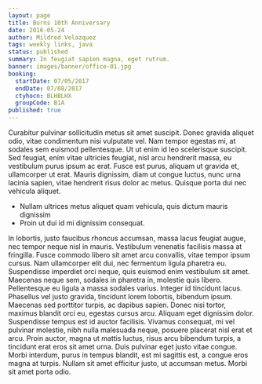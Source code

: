 ```yaml
---
layout: page
title: Burns 10th Anniversary
date: 2016-05-24
author: Mildred Velazquez
tags: weekly links, java
status: published
summary: In feugiat sapien magna, eget rutrum.
banner: images/banner/office-01.jpg
booking:
  startDate: 07/05/2017
  endDate: 07/08/2017
  ctyhocn: BLHBLHX
  groupCode: B1A
published: true
---
```

Curabitur pulvinar sollicitudin metus sit amet suscipit. Donec gravida aliquet odio, vitae condimentum nisi vulputate vel. Nam tempor egestas mi, at sodales sem euismod pellentesque. Ut ut enim id leo scelerisque suscipit. Sed feugiat, enim vitae ultricies feugiat, nisl arcu hendrerit massa, eu vestibulum purus ipsum ac erat. Fusce est purus, aliquam ut gravida et, ullamcorper ut erat. Mauris dignissim, diam ut congue luctus, nunc urna lacinia sapien, vitae hendrerit risus dolor ac metus. Quisque porta dui nec vehicula aliquet.

* Nullam ultrices metus aliquet quam vehicula, quis dictum mauris dignissim
* Proin ut dui id mi dignissim consequat.

In lobortis, justo faucibus rhoncus accumsan, massa lacus feugiat augue, nec tempor neque nisl in mauris. Vestibulum venenatis facilisis massa at fringilla. Fusce commodo libero sit amet arcu convallis, vitae tempor ipsum cursus. Nam ullamcorper elit dui, nec fermentum ligula pharetra eu. Suspendisse imperdiet orci neque, quis euismod enim vestibulum sit amet. Maecenas neque sem, sodales in pharetra in, molestie quis libero. Pellentesque eu ligula a massa sodales varius. Integer id tincidunt lacus.
Phasellus vel justo gravida, tincidunt lorem lobortis, bibendum ipsum. Maecenas sed porttitor turpis, ac dapibus sapien. Donec nisi tortor, maximus blandit orci eu, egestas cursus arcu. Aliquam eget dignissim dolor. Suspendisse tempus est id auctor facilisis. Vivamus consequat, mi vel pulvinar molestie, nibh nulla malesuada neque, posuere placerat nisl erat et arcu. Proin auctor, magna ut mattis luctus, risus arcu bibendum turpis, a tincidunt erat eros sit amet urna. Duis pulvinar eget justo vitae congue. Morbi interdum, purus in tempus blandit, est mi sagittis est, a congue eros magna at turpis. Nullam sit amet efficitur justo, ut accumsan metus. Morbi sit amet porta odio.
